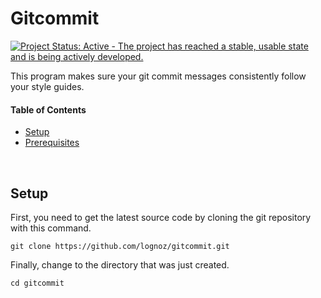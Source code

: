 # Gitcommit
[![Project Status: Active - The project has reached a stable, usable state and is being actively developed.](http://www.repostatus.org/badges/latest/active.svg)](http://www.repostatus.org/#active)

This program makes sure your git commit messages consistently follow your style guides.

#### Table of Contents
- [Setup](#setup)
- [Prerequisites](#prerequisites)

<br/>

## Setup

First, you need to get the latest source code by cloning the git repository with this command.
```
git clone https://github.com/lognoz/gitcommit.git
```

Finally, change to the directory that was just created.
```
cd gitcommit
```

<br/>
